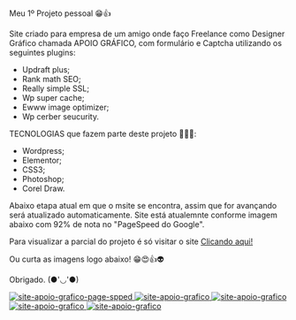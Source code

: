 Meu 1º Projeto pessoal 😁👍

Site criado para empresa de um amigo onde faço Freelance como Designer Gráfico chamada APOIO GRÁFICO, com formulário e Captcha utilizando os seguintes plugins:

 - Updraft plus;
 - Rank math SEO;
 - Really simple SSL;
 - Wp super cache;
 - Ewww image optimizer;
 - Wp cerber seucurity.

TECNOLOGIAS que fazem parte deste projeto 🧑‍🚀🚀:

- Wordpress;
- Elementor;
- CSS3;
- Photoshop;
- Corel Draw.


Abaixo etapa atual em que o msite se encontra, assim que for avançando será atualizado automaticamente.
Site está atualemnte conforme imagem abaixo com 92% de nota no "PageSpeed do Google".

Para visualizar a parcial do projeto é só visitar o site <a target="_blank" href="https://www.apoiografico.com"> Clicando aqui!</a>

Ou curta as imagens logo abaixo! 😁😍👍👽


Obrigado. (●'◡'●) 

<a target="_blank" href="https://www.apoiografico.com">
    <img src="https://github.com/robertojunnior/apoio-grafico/blob/main/img-site/Captura%20de%20tela%202022-12-16%20052259.png" alt="site-apoio-grafico-page-spped">
    <img src="https://github.com/robertojunnior/apoio-grafico/blob/main/img-site/screencapture-apoiografico-2022-12-16-05_24_24.png" alt="site-apoio-grafico">
    <img src="https://github.com/robertojunnior/apoio-grafico/blob/main/img-site/screencapture-apoiografico-servicos-2022-12-16-04_54_18.png" alt="site-apoio-grafico">
    <img src="https://github.com/robertojunnior/apoio-grafico/blob/main/img-site/screencapture-apoiografico-contato-2022-12-16-04_55_12.png" alt="site-apoio-grafico">
    <img src="https://github.com/robertojunnior/apoio-grafico/blob/main/img-site/screencapture-apoiografico-quem-somos-2022-12-16-04_54_43.png" alt="site-apoio-grafico">
</a>
